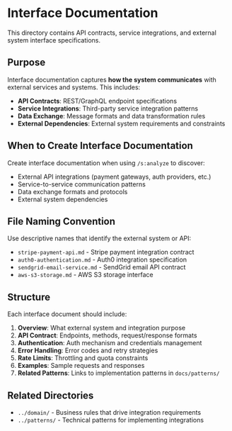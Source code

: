 # Interface Documentation

This directory contains API contracts, service integrations, and external system interface specifications.

## Purpose

Interface documentation captures **how the system communicates** with external services and systems. This includes:

- **API Contracts**: REST/GraphQL endpoint specifications
- **Service Integrations**: Third-party service integration patterns
- **Data Exchange**: Message formats and data transformation rules
- **External Dependencies**: External system requirements and constraints

## When to Create Interface Documentation

Create interface documentation when using `/s:analyze` to discover:
- External API integrations (payment gateways, auth providers, etc.)
- Service-to-service communication patterns
- Data exchange formats and protocols
- External system dependencies

## File Naming Convention

Use descriptive names that identify the external system or API:
- `stripe-payment-api.md` - Stripe payment integration contract
- `auth0-authentication.md` - Auth0 integration specification
- `sendgrid-email-service.md` - SendGrid email API contract
- `aws-s3-storage.md` - AWS S3 storage interface

## Structure

Each interface document should include:
1. **Overview**: What external system and integration purpose
2. **API Contract**: Endpoints, methods, request/response formats
3. **Authentication**: Auth mechanism and credentials management
4. **Error Handling**: Error codes and retry strategies
5. **Rate Limits**: Throttling and quota constraints
6. **Examples**: Sample requests and responses
7. **Related Patterns**: Links to implementation patterns in `docs/patterns/`

## Related Directories

- `../domain/` - Business rules that drive integration requirements
- `../patterns/` - Technical patterns for implementing integrations
